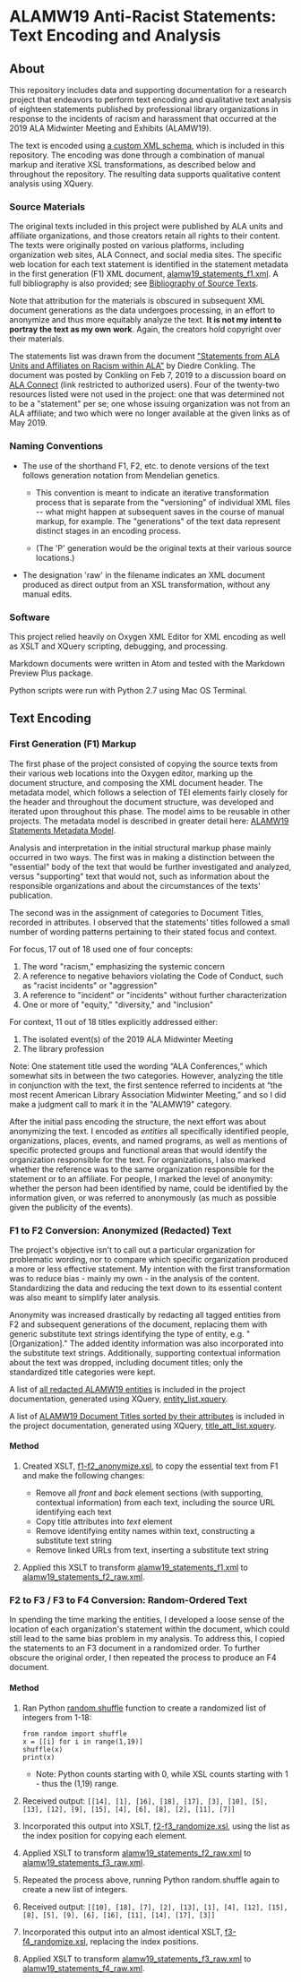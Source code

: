 
# ALAMW19 Anti-Racist Statements: Text Encoding and Analysis

## About

This repository includes data and supporting documentation for a research project that endeavors to perform text encoding and qualitative text analysis of eighteen statements published by professional library organizations in response to the incidents of racism and harassment that occurred at the 2019 ALA Midwinter Meeting and Exhibits (ALAMW19).

The text is encoded using [a custom XML schema](documentation/metadata_model.md), which is included in this repository. The encoding was done through a combination of manual markup and iterative XSL transformations, as described below and throughout the repository. The resulting data supports qualitative content analysis using XQuery.

### Source Materials   

The original texts included in this project were published by ALA units and affiliate organizations, and those creators retain all rights to their content. The texts were originally posted on various platforms, including organization web sites, ALA Connect, and social media sites. The specific web location for each text statement is identified in the statement metadata in the first generation (F1) XML document, [alamw19_statements_f1.xml](xml_generations/alamw19_statements_f1.xml). A full bibliography is also provided; see [Bibliography of Source Texts](documentation/bib_source_texts.md).

Note that attribution for the materials is obscured in subsequent XML document generations as the data undergoes processing, in an effort to anonymize and thus more equitably analyze the text. __It is not my intent to portray the text as my own work__. Again, the creators hold copyright over their materials.

The statements list was drawn from the document ["Statements from ALA Units and Affiliates on Racism within ALA"](https://docs.google.com/document/d/13IQd6EZCN5Z670y5G-2bpkUMnqpOE9KeWv0YD2ig6os) by Diedre Conkling. The document was posted by Conkling on Feb 7, 2019 to a discussion board on [ALA Connect](https://connect.ala.org/communities/community-home/digestviewer/viewthread?MessageKey=44874995-10d0-4ecf-85e0-3eb701250303&CommunityKey=927d02c1-673b-4e91-9911-8fdf8dc3407f&tab=digestviewer#bm44874995-10d0-4ecf-85e0-3eb701250303) (link restricted to authorized users). Four of the twenty-two resources listed were not used in the project: one that was determined not to be a "statement" per se; one whose issuing organization was not from an ALA affiliate; and two which were no longer available at the given links as of May 2019.

### Naming Conventions

* The use of the shorthand F1, F2, etc. to denote versions of the text follows generation notation from Mendelian genetics.

    * This convention is meant to indicate an iterative transformation process that is separate from the "versioning" of individual XML files -- what might happen at subsequent saves in the course of manual markup, for example. The "generations" of the text data represent distinct stages in an encoding process.

    * (The 'P' generation would be the original texts at their various source locations.)

* The designation 'raw' in the filename indicates an XML document produced as direct output from an XSL transformation, without any manual edits.

### Software

This project relied heavily on Oxygen XML Editor for XML encoding as well as XSLT and XQuery scripting, debugging, and processing.

Markdown documents were written in Atom and tested with the Markdown Preview Plus package.

Python scripts were run with Python 2.7 using Mac OS Terminal.

## Text Encoding  

### First Generation (F1) Markup

The first phase of the project consisted of copying the source texts from their various web locations into the Oxygen editor, marking up the document structure, and composing the XML document header. The metadata model, which follows a selection of TEI elements fairly closely for the header and throughout the document structure, was developed and iterated upon throughout this phase. The model aims to be reusable in other projects. The metadata model is described in greater detail here: [ALAMW19 Statements Metadata Model](documentation/metadata_model.md).

Analysis and interpretation in the initial structural markup phase mainly occurred in two ways. The first was in making a distinction between the "essential" body of the text that would be further investigated and analyzed, versus "supporting" text that would not, such as information about the responsible organizations and about the circumstances of the texts' publication.

The second was in the assignment of categories to Document Titles, recorded in attributes. I observed that the statements' titles followed a small number of wording patterns pertaining to their stated focus and context.

For focus, 17 out of 18 used one of four concepts:

1. The word "racism," emphasizing the systemic concern
1. A reference to negative behaviors violating the Code of Conduct, such as "racist incidents" or "aggression"
1. A reference to "incident" or "incidents" without further characterization
1. One or more of "equity," "diversity," and "inclusion"

For context, 11 out of 18 titles explicitly addressed either:

1. The isolated event(s) of the 2019 ALA Midwinter Meeting
1. The library profession

Note: One statement title used the wording “ALA Conferences,” which somewhat sits in between the two categories. However, analyzing the title in conjunction with the text, the first sentence referred to incidents at “the most recent American Library Association Midwinter Meeting,” and so I did make a judgment call to mark it in the "ALAMW19" category.

After the initial pass encoding the structure, the next effort was about anonymizing the text. I encoded as _entities_ all specifically identified people, organizations, places, events, and named programs, as well as mentions of specific protected groups and functional areas that would identify the organization responsible for the text. For organizations, I also marked whether the reference was to the same organization responsible for the statement or to an affiliate. For people, I marked the level of anonymity: whether the person had been identified by name, could be identified by the information given, or was referred to anonymously (as much as possible given the publicity of the events).

### F1 to F2 Conversion: Anonymized (Redacted) Text

The project's objective isn't to call out a particular organization for problematic wording, nor to compare which specific organization produced a more or less effective statement. My intention with the first transformation was to reduce bias - mainly my own - in the analysis of the content. Standardizing the data and reducing the text down to its essential content was also meant to simplify later analysis.

Anonymity was increased drastically by redacting all tagged entities from F2 and subsequent generations of the document, replacing them with generic substitute text strings identifying the type of entity, e.g. "[Organization]." The added identity information was also incorporated into the substitute text strings. Additionally, supporting contextual information about the text was dropped, including document titles; only the standardized title categories were kept.  

A list of [all redacted ALAMW19 entities](documentation/entity_list.html) is included in the project documentation, generated using XQuery, [entity_list.xquery](queries/entity_list.xquery).

A list of [ALAMW19 Document Titles sorted by their attributes](documentation/title_att_list.html) is included in the project documentation, generated using XQuery, [title_att_list.xquery](queries/title_att_list.xquery).

#### Method

1. Created XSLT, [f1-f2_anonymize.xsl](xsl_transforms/f1-f2_anonymize.xsl), to copy the essential text from F1 and make the following changes:
    * Remove all _front_ and _back_ element sections (with supporting, contextual information) from each text, including the source URL identifying each text
    * Copy title attributes into _text_ element
    * Remove identifying entity names within text, constructing a substitute text string
    * Remove linked URLs from text, inserting a substitute text string

1. Applied this XSLT to transform [alamw19_statements_f1.xml](xml_generations/alamw19_statements_f1.xml) to [alamw19_statements_f2_raw.xml](xml_generations/alamw19_statements_f2_raw.xml).

### F2 to F3 / F3 to F4 Conversion: Random-Ordered Text

In spending the time marking the entities, I developed a loose sense of the location of each organization's statement within the document, which could still lead to the same bias problem in my analysis. To address this, I copied the statements to an F3 document in a randomized order. To further obscure the original order, I then repeated the process to produce an F4 document.

#### Method

1. Ran Python [random.shuffle](https://docs.python.org/3/library/random.html#random.shuffle) function to create a randomized list of integers from 1-18:
    ```
    from random import shuffle
    x = [[i] for i in range(1,19)]
    shuffle(x)
    print(x)
    ```
    * Note: Python counts starting with 0, while XSL counts starting with 1 - thus the (1,19) range.

1. Received output: `[[14], [1], [16], [18], [17], [3], [10], [5], [13], [12], [9], [15], [4], [6], [8], [2], [11], [7]]`

1. Incorporated this output into XSLT, [f2-f3_randomize.xsl](xsl_transforms/f2-f3_randomize.xsl), using the list as the index position for copying each <statement> element.

1. Applied XSLT to transform [alamw19_statements_f2_raw.xml](xml_generations/alamw19_statements_f2_raw.xml) to [alamw19_statements_f3_raw.xml](xml_generations/alamw19_statements_f3_raw.xml).

1. Repeated the process above, running Python random.shuffle again to create a new list of integers.

1. Received output: `[[10], [18], [7], [2], [13], [1], [4], [12], [15], [8], [5], [9], [6], [16], [11], [14], [17], [3]]`

1. Incorporated this output into an almost identical XSLT, [f3-f4_randomize.xsl](xsl_transforms/f3-f4_randomize.xsl), replacing the index positions.

1. Applied XSLT to transform [alamw19_statements_f3_raw.xml](xml_generations/alamw19_statements_f3_raw.xml) to [alamw19_statements_f4_raw.xml](xml_generations/alamw19_statements_f4_raw.xml).
